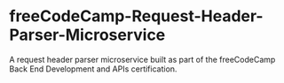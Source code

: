 # freeCodeCamp-Request-Header-Parser-Microservice

A request header parser microservice built as part of the freeCodeCamp Back End Development and APIs certification.

